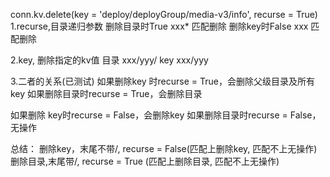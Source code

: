 




conn.kv.delete(key = 'deploy/deployGroup/media-v3/info', recurse = True)
1.recurse,目录递归参数
      删除目录时True  xxx*  匹配删除
      删除key时False  xxx   匹配删除
      
2.key, 删除指定的kv值
      目录 xxx/yyy/
      key  xxx/yyy

3.二者的关系(已测试)
如果删除key 时recurse = True，会删除父级目录及所有key
如果删除目录时recurse = True，会删除目录

如果删除 key时recurse = False，会删除key
如果删除目录时recurse = False，无操作
      
总结：
    删除key，末尾不带/, recurse = False(匹配上删除key,  匹配不上无操作)
    删除目录,末尾带/,   recurse = True (匹配上删除目录, 匹配不上无操作)
    
    
    
    
